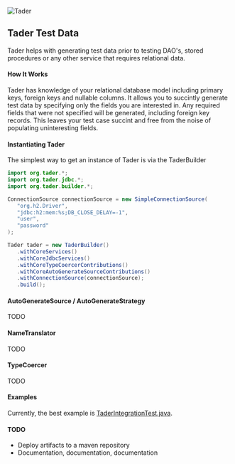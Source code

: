 ![Tader](https://github.com/uklance/tader/raw/master/tader_250.png)

Tader Test Data
---------------

Tader helps with generating test data prior to testing DAO's, stored procedures or any other service that requires
relational data. 

#### How It Works
Tader has knowledge of your relational database model including primary keys, foreign keys and nullable columns.
It allows you to succintly generate test data by specifying only the fields you are interested in. Any required
fields that were not specified will be generated, including foreign key records. This leaves your test case succint
and free from the noise of populating uninteresting fields.

#### Instantiating Tader

The simplest way to get an instance of Tader is via the TaderBuilder

```java
import org.tader.*;
import org.tader.jdbc.*;
import org.tader.builder.*;

ConnectionSource connectionSource = new SimpleConnectionSource(
   "org.h2.Driver", 
   "jdbc:h2:mem:%s;DB_CLOSE_DELAY=-1",
   "user",
   "password"
);

Tader tader = new TaderBuilder()
   .withCoreServices()
   .withCoreJdbcServices()
   .withCoreTypeCoercerContributions()
   .withCoreAutoGenerateSourceContributions()
   .withConnectionSource(connectionSource);
   .build();
```
#### AutoGenerateSource / AutoGenerateStrategy

TODO

#### NameTranslator

TODO

#### TypeCoercer

TODO

#### Examples

Currently, the best example is  [TaderIntegrationTest.java](https://github.com/uklance/tader/blob/master/tader-core/src/test/java/org/tader/TaderIntegrationTest.java).

#### TODO
* Deploy artifacts to a maven repository
* Documentation, documentation, documentation
